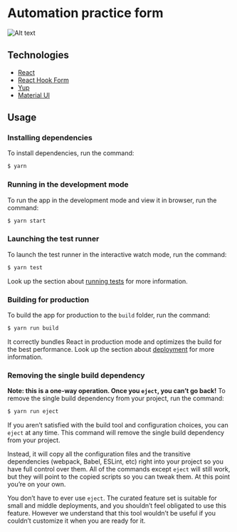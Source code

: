 # Automation practice form

![Alt text](https://www.imagehost.at/images/2023/05/05/Screenshot-2023-05-05-at-10.59.53.png)

## Technologies

- [React](https://reactjs.org/)
- [React Hook Form](https://react-hook-form.com/)
- [Yup](https://yup.com/)
- [Material UI](https://mui.com/)

## Usage

### Installing dependencies
To install dependencies, run the command:
```sh
$ yarn
```

### Running in the development mode
To run the app in the development mode and view it in browser, run the command:
```sh
$ yarn start
```

### Launching the test runner
To launch the test runner in the interactive watch mode, run the command:
```sh
$ yarn test
```
Look up the section about [running tests](https://facebook.github.io/create-react-app/docs/running-tests) for more information.

### Building for production
To build the app for production to the `build` folder, run the command:
```sh
$ yarn run build
```
It correctly bundles React in production mode and optimizes the build for the best performance.
Look up the section about [deployment](https://facebook.github.io/create-react-app/docs/deployment) for more information.

### Removing the single build dependency
**Note: this is a one-way operation. Once you `eject`, you can’t go back!**
To remove the single build dependency from your project, run the command:
```sh
$ yarn run eject
```
If you aren’t satisfied with the build tool and configuration choices, you can `eject` at any time. This command will remove the single build dependency from your project.

Instead, it will copy all the configuration files and the transitive dependencies (webpack, Babel, ESLint, etc) right into your project so you have full control over them. All of the commands except `eject` will still work, but they will point to the copied scripts so you can tweak them. At this point you’re on your own.

You don’t have to ever use `eject`. The curated feature set is suitable for small and middle deployments, and you shouldn’t feel obligated to use this feature. However we understand that this tool wouldn’t be useful if you couldn’t customize it when you are ready for it.

